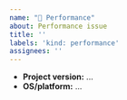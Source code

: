```yaml
---
name: "🐢 Performance"
about: Performance issue
title: ''
labels: 'kind: performance'
assignees: ''
---
```


<!--
    Fill out any relevant fields:
-->

- **Project version:** ...
- **OS/platform:** ...
